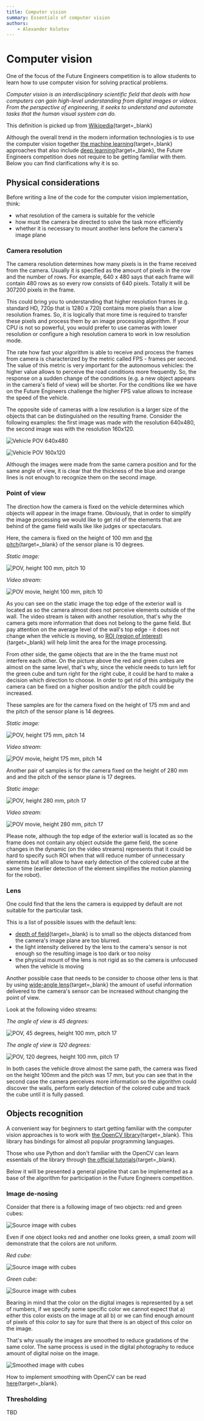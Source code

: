 ```yaml
---
title: Computer vision
summary: Essentials of computer vision
authors:
    - Alexander Kolotov
---
```

# Computer vision

One of the focus of the Future Engineers competition is to allow students to learn how to use computer vision for solving practical problems.

_Computer vision is an interdisciplinary scientific field that deals with how computers can gain high-level understanding from digital images or videos. From the perspective of engineering, it seeks to understand and automate tasks that the human visual system can do._

This definition is picked up from [Wikipedia](https://en.wikipedia.org/wiki/Computer_vision){target=_blank}

Although the overall trend in the modern information technologies is to use the computer vision together [the machine learning](https://en.wikipedia.org/wiki/Machine_learning){target=_blank} approaches that also include [deep learning](https://en.wikipedia.org/wiki/Deep_learning){target=_blank}, the Future Engineers competition does not require to be getting familiar with them. Below you can find clarifications why it is so. 

## Physical considerations

Before writing a line of the code for the computer vision implementation, think:

  - what resolution of the camera is suitable for the vehicle
  - how must the camera be directed to solve the task more efficiently
  - whether it is necessary to mount another lens before the camera's image plane

### Camera resolution

The camera resolution determines how many pixels is in the frame received from the camera. Usually it is specified as the amount of pixels in the row and the number of rows. For example, 640 x 480 says that each frame will contain 480 rows as so every row consists of 640 pixels. Totally it will be 307200 pixels in the frame.

This could bring you to understanding that higher resolution frames (e.g. standard HD, 720p that is 1280 x 720) contains more pixels than a low resolution frames. So, it is logically that more time is required to transfer these pixels and process them by an image processing algorithm. If your CPU is not so powerful, you would prefer to use cameras with lower resolution or configure a high resolution camera to work in low resolution mode.

The rate how fast your algorithm is able to receive and process the frames from camera is characterized by the metric called FPS - frames per second. The value of this metric is very important for the autonomous vehicles: the higher value allows to perceive the road conditions more frequently. So, the response on a sudden change of the conditions (e.g. a new object appears in the camera's field of view) will be shorter. For the conditions like we have on the Future Engineers challenge the higher FPS value allows to increase the speed of the vehicle.

The opposite side of cameras with a low resolution is a larger size of the objects that can be distinguished on the resulting frame. Consider the following examples: the first image was made with the resolution 640x480, the second image was with the resolution 160x120.

![Vehicle POV 640x480](img/wro2020-fe-POV1-480.png)

![Vehicle POV 160x120](img/wro2020-fe-POV1-120.png)

Although the images were made from the same camera position and for the same angle of view, it is clear that the thickness of the blue and orange lines is not enough to recognize them on the second image.

### Point of view

The direction how the camera is fixed on the vehicle determines which objects will appear in the image frame. Obviously, that in order to simplify the image processing we would like to get rid of the elements that are behind of the game field walls like like judges or spectaculars.

Here, the camera is fixed on the height of 100 mm and [the pitch](https://en.wikipedia.org/wiki/Aircraft_principal_axes){target=_blank} of the sensor plane is 10 degrees.


_Static image:_

![POV, height 100 mm, pitch 10](img/wro2020-fe-POV1-100mm.png)

_Video stream:_

![POV movie, height 100 mm, pitch 10](img/wro2020-fe-POV2-100mm.gif)

As you can see on the static image the top edge of the exterior wall is located as so the camera almost does not perceive elements outside of the wall. The video stream is taken with another resolution, that's why the camera gets more information that does not belong to the game field. But pay attention on the average level of the wall's top edge - it does not change when the vehicle is moving, so [ROI (region of interest)](https://www.stemmer-imaging.com/en-se/knowledge-base/region-of-interest-roi/){target=_blank} will help limit the area for the image processing.

From other side, the game objects that are in the the frame must not interfere each other. On the picture above the red and green cubes are almost on the same level, that's why, since the vehicle needs to turn left for the green cube and turn right for the right cube, it could be hard to make a decision which direction to choose. In order to get rid of this ambiguity the camera can be fixed on a higher position and/or the pitch could be increased.

These samples are for the camera fixed on the height of 175 mm and and the pitch of the sensor plane is 14 degrees.

_Static image:_

![POV, height 175 mm, pitch 14](img/wro2020-fe-POV1-175mm.png)

_Video stream:_

![POV movie, height 175 mm, pitch 14](img/wro2020-fe-POV2-175mm.gif)

Another pair of samples is for the camera fixed on the height of 280 mm and and the pitch of the sensor plane is 17 degrees.

_Static image:_

![POV, height 280 mm, pitch 17](img/wro2020-fe-POV1-280mm.png)

_Video stream:_

![POV movie, height 280 mm, pitch 17](img/wro2020-fe-POV2-280mm.gif)

Please note, although the top edge of the exterior wall is located as so the frame does not contain any object outside the game field, the scene changes in the dynamic (on the video streams) represents that it could be hard to specify such ROI when that will reduce number of unnecessary elements but will allow to have early detection of the colored cube at the same time (earlier detection of the element simplifies the motion planning for the robot).

### Lens

One could find that the lens the camera is equipped by default are not suitable for the particular task. 

This is a list of possible issues with the default lens:
  - [depth of field](https://en.wikipedia.org/wiki/Depth_of_field){target=_blank} is to small so the objects distanced from the camera's image plane are too blurred.
  - the light intensity delivered by the lens to the camera's sensor is not enough so the resulting image is too dark or too noisy
  - the physical mount of the lens is not rigid as so the camera is unfocused when the vehicle is moving

Another possible case that needs to be consider to choose other lens is that by using [wide-angle lens](https://en.wikipedia.org/wiki/Wide-angle_lens){target=_blank} the amount of useful information delivered to the camera's sensor can be increased without changing the point of view.

Look at the following video streams:

_The angle of view is 45 degrees:_

![POV, 45 degrees, height 100 mm, pitch 17](img/wro2020-fe-POV2-45d.gif)


_The angle of view is 120 degrees:_

![POV, 120 degrees, height 100 mm, pitch 17](img/wro2020-fe-POV2-120d.gif)

In both cases the vehicle drove almost the same path, the camera was fixed on the height 100mm and the pitch was 17 mm, but you can see that in the second case the camera perceives more information so the algorithm could discover the walls, perform early detection of the colored cube and track the cube until it is fully passed.

## Objects recognition

A convenient way for beginners to start getting familiar with the computer vision approaches is to work with [the OpenCV library](https://en.wikipedia.org/wiki/OpenCV){target=_blank}. This library has bindings for almost all popular programming languages.


Those who use Python and don't familiar with the OpenCV can learn essentials of the library through [the official tutorials](https://docs.opencv.org/master/d6/d00/tutorial_py_root.html){target=_blank}.  


Below it will be presented a general pipeline that can be implemented as a base of the algorithm for participation in the Future Engineers competition.

### Image de-nosing

Consider that there is a following image of two objects: red and green cubes:

![Source image with cubes](img/fe-001-both.jpg)

Even if one object looks red and another one looks green, a small zoom will demonstrate that the colors are not uniform.

_Red cube:_

![Source image with cubes](img/fe-001-zoom-red.png)

_Green cube:_

![Source image with cubes](img/fe-001-zoom-green.png)

Bearing in mind that the color on the digital images is represented by a set of numbers, if we specify some specific color we cannot expect that a) either this color exists on the image at all b) or we can find enough amount of pixels of this color to say for sure that there is an object of this color on the image.

That's why usually the images are smoothed to reduce gradations of the same color. The same process is used in the digital photography to reduce amount of digital noise on the image.

![Smoothed image with cubes](img/fe-001-both-median.png)

How to implement smoothing with OpenCV can be read [here](https://docs.opencv.org/master/d4/d13/tutorial_py_filtering.html){target=_blank}.

### Thresholding

TBD
